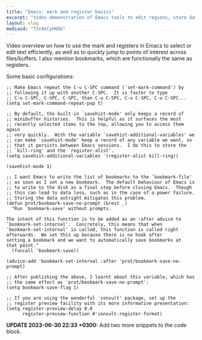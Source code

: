 ```yaml
---
title: "Emacs: mark and register basics"
excerpt: "Video demonstration of Emacs tools to edit regions, store data persistently and access it again, as well as jump to files/locations."
layout: vlog
mediaid: "TJrAkCyH6Dk"
---
```


Video overview on how to use the mark and registers in Emacs to select
or edit text efficiently, as well as to quickly jump to points of
interest across files/buffers.  I also mention bookmarks, which are
functionally the same as registers.

Some basic configurations:

```elisp
;; Make Emacs repeat the C-u C-SPC command (`set-mark-command') by
;; following it up with another C-SPC.  It is faster to type
;; C-u C-SPC, C-SPC, C-SPC, than C-u C-SPC, C-u C-SPC, C-u C-SPC...
(setq set-mark-command-repeat-pop t)

;; By default, the built-in `savehist-mode' only keeps a record of
;; minibuffer histories.  This is helpful as it surfaces the most
;; recently selected items to the top, allowing you to access them again
;; very quickly.  With the variable `savehist-additional-variables' we
;; can make `savehist-mode' keep a record of any variable we want, so
;; that it persists between Emacs sessions.  I do this to store the
;; `kill-ring' and the `register-alist'.
(setq savehist-additional-variables '(register-alist kill-ring))

(savehist-mode 1)

;; I want Emacs to write the list of bookmarks to the `bookmark-file'
;; as soon as I set a new bookmark.  The default behaviour of Emacs is
;; to write to the disk as a final step before closing Emacs.  Though
;; this can lead to data loss, such as in the case of a power failure.
;; Storing the data outright mitigates this problem.
(defun prot/bookmark-save-no-prompt (&rest _)
  "Run `bookmark-save' without prompts.

The intent of this function is to be added as an :after advice to
`bookmark-set-internal'.  Concretely, this means that when
`bookmark-set-internal' is called, this function is called right
afterwards.  We set this up because there is no hook after
setting a bookmark and we want to automatically save bookmarks at
that point."
  (funcall 'bookmark-save))

(advice-add 'bookmark-set-internal :after 'prot/bookmark-save-no-prompt)

;; After publishing the above, I learnt about this variable, which has
;; the same effect as `prot/bookmark-save-no-prompt':
(setq bookmark-save-flag 1)

;; If you are using the wonderful `consult' package, set up the
;; register preview facility with its more informative presentation:
(setq register-preview-delay 0.8
      register-preview-function #'consult-register-format)
```

**UPDATE 2023-06-30 22:33 +0300:** Add two more snippets to the code block.
